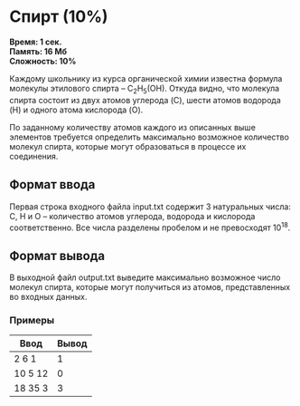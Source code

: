 <h1 class="title">Спирт (10%)</h1>
<p><b>Время: 1 сек.<br>Память: 16 Мб<br>Сложность: 10%</b></p>
<p>Каждому школьнику из курса органической химии известна формула молекулы этилового спирта – C<sub>2</sub>H<sub>5</sub>(OH). Откуда видно, что молекула спирта состоит из двух атомов углерода (C), шести атомов водорода (H) и одного атома кислорода (O).</p>
<p>По заданному количеству атомов каждого из описанных выше элементов требуется определить максимально возможное количество молекул спирта, которые могут образоваться в процессе их соединения.</p>
<h2>Формат ввода</h2>
<p>Первая строка входного файла input.txt содержит 3 натуральных числа: C, Н и O – количество атомов углерода, водорода и кислорода соответственно. Все числа разделены пробелом и не превосходят 10<sup>18</sup>.</p>   
<h2>Формат вывода</h2>
<p>В выходной файл output.txt выведите максимально возможное число молекул спирта, которые могут получиться из атомов, представленных во входных данных.</p>
   <h3>Примеры</h3>
   <table class="sample-tests">
      <thead>
         <tr>
            <th>Ввод</th>
            <th>Вывод</th>
         </tr>
      </thead>
      <tbody>
         <tr>
            <td>2 6 1</td>
            <td>1</td>
         </tr>
         <tr>
             <td>10 5 12</td>
             <td>0</td>
          </tr>
          <tr>
           <td>18 35 3</td>
           <td>3</td>
        </tr>
      </tbody>
   </table>